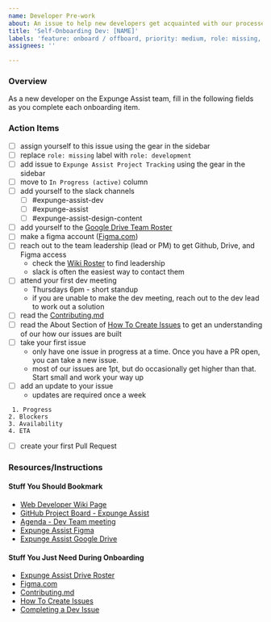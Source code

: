 ```yaml
---
name: Developer Pre-work
about: An issue to help new developers get acquainted with our processes.
title: 'Self-Onboarding Dev: [NAME]'
labels: 'feature: onboard / offboard, priority: medium, role: missing, size: 1pt'
assignees: ''

---
```


### Overview

As a new developer on the Expunge Assist team, fill in the following fields as you complete each onboarding item.

### Action Items

- [ ] assign yourself to this issue using the gear in the sidebar
- [ ] replace `role: missing` label with `role: development`
- [ ] add issue to `Expunge Assist Project Tracking` using the gear in the sidebar
- [ ] move to `In Progress (active)` column
- [ ] add yourself to the slack channels
  - [ ] #expunge-assist-dev
  - [ ] #expunge-assist
  - [ ] #expunge-assist-design-content
- [ ] add yourself to the [Google Drive Team Roster](https://docs.google.com/spreadsheets/d/12sAwYiQJP4fmEONF6-oUVYFVupTwSkci/edit)
- [ ] make a figma account ([Figma.com](https://figma.com))
- [ ] reach out to the team leadership (lead or PM) to get Github, Drive, and Figma access
  - check the [Wiki Roster](https://github.com/hackforla/expunge-assist/wiki/The-Current-Team) to find leadership
  - slack is often the easiest way to contact them
- [ ] attend your first dev meeting
  - Thursdays 6pm - short standup
  - if you are unable to make the dev meeting, reach out to the dev lead to work out a solution
- [ ] read the [Contributing.md](https://github.com/hackforla/expunge-assist/blob/main/CONTRIBUTING.md)
- [ ] read the About Section of [How To Create Issues](https://github.com/hackforla/expunge-assist/wiki/How-to-Create-Issues#About) to get an understanding of our how our issues are built
- [ ] take your first issue
  - only have one issue in progress at a time. Once you have a PR open, you can take a new issue.
  - most of our issues are 1pt, but do occasionally get higher than that. Start small and work your way up
- [ ] add an update to your issue
  - updates are required once a week

```
 1. Progress
2. Blockers
3. Availability
4. ETA
```

- [ ] create your first Pull Request

### Resources/Instructions

#### Stuff You Should Bookmark

- [Web Developer Wiki Page](https://github.com/hackforla/expunge-assist/wiki/Web-Developer)
- [GitHub Project Board - Expunge Assist](https://github.com/hackforla/expunge-assist/projects/1)
- [Agenda - Dev Team meeting](https://github.com/hackforla/expunge-assist/issues/411)
- [Expunge Assist Figma](https://www.figma.com/file/hYqRxmBVtJbDv9DJXV6nra/Expunge-Assist-Main-Figma?type=design&node-id=2-21&mode=design&t=gp9ORTk5A0xuk3TF-0)
- [Expunge Assist Google Drive](https://drive.google.com/drive/folders/1qR-5gm7a-3h-Zm6Tu8IxDQ6yL488kf1n?usp=sharing)

#### Stuff You Just Need During Onboarding

- [Expunge Assist Drive Roster](https://docs.google.com/spreadsheets/d/12sAwYiQJP4fmEONF6-oUVYFVupTwSkci/edit)
- [Figma.com](https://figma.com)
- [Contributing.md](https://github.com/hackforla/expunge-assist/blob/main/CONTRIBUTING.md)
- [How To Create Issues](https://github.com/hackforla/expunge-assist/wiki/How-to-Create-Issues)
- [Completing a Dev Issue](https://github.com/hackforla/expunge-assist/wiki/Completing-a-Dev-Issue)
